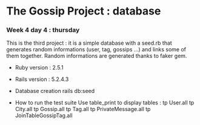 # The Gossip Project : database 
### Week 4 day 4 : thursday


This is the third project : it is a simple database with a seed.rb that generates random informations (user, tag, gossips ...) and links some of them together.
Random informations are generated thanks to faker gem.


* Ruby version : 2.5.1
* Rails version : 5.2.4.3

* Database creation
rails db:seed

* How to run the test suite
Use table_print to display tables :
tp User.all
tp City.all
tp Gossip.all
tp Tag.all
tp PrivateMessage.all
tp JoinTableGossipTag.all
